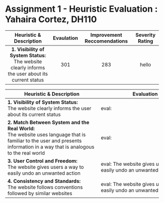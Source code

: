 # Assignment 1 - Heuristic Evaluation : Yahaira Cortez, DH110
| Heuristic & Description  | Evaulation | Improvement Reccomendations | Severity Rating |
| :------------: | :-------------------: | :----------: |:----------: |
| **1. Visibility of System Status:** <br /> The website clearly informs the user about its current status | 301 | 283 | hello |

| <div style="width:290px"> **Heuristic & Description** </div> | <div style="width:290px"> **Evaluation** </div>| <div style="width:290px"> **Improvement Reccomendations** </div>|<div style="width:150px"> **Severity Rating** </div>|
| --------------------------------------- | ------------------------------------- |------------------------------------- |------------------------------------- |
| **1. Visibility of System Status:** <br /> The website clearly informs the user about its current status  | eval:  | imrove rec | rating |
| **2. Match Between System and the Real World:** <br /> The website uses language that is familiar to the user and presents information in a way that is analogous to the real world | eval:  | imrove rec | rating |
| **3. User Control and Freedom:** <br /> The website gives users a way to easily undo an unwanted action | eval: The website gives users a way to easily undo an unwanted action | imrove rec | rating |
| **4. Consistency and Standards:** <br /> The website follows conventions followed by similar websites | eval: The website gives users a way to easily undo an unwanted action | imrove rec | rating |

